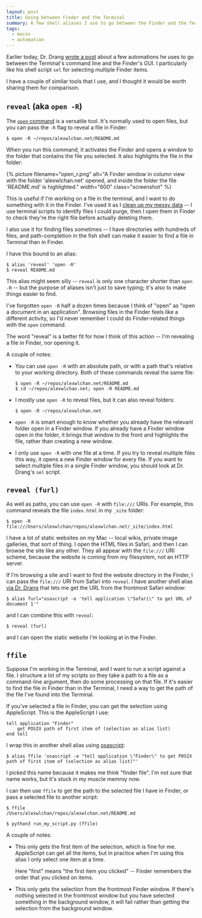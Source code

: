 ```yaml
---
layout: post
title: Going between Finder and the Terminal
summary: A few shell aliases I use to go between the Finder and the Terminal.
tags:
  - macos
  - automation
---
```

Earlier today, Dr. Drang [wrote a post][drang] about a few automations he uses to go between the Terminal's command line and the Finder's GUI.
I particularly like his shell script `sel` for selecting multiple Finder items.

I have a couple of similar tools that I use, and I thought it would be worth sharing them for comparison.

[drang]: http://www.leancrew.com/all-this/

## `reveal` (aka `open -R`)

The [`open` command](https://ss64.com/mac/open.html) is a versatile tool.
It's normally used to open files, but you can pass the `-R` flag to reveal a file in Finder:

```console
$ open -R ~/repos/alexwlchan.net/README.md
```

When you run this command, it activates the Finder and opens a window to the folder that contains the file you selected.
It also highlights the file in the folder:

{%
  picture
  filename="open_r.png"
  alt="A Finder window in column view with the folder 'alexwlchan.net' opened, and inside the folder the file 'README.md' is highlighted."
  width="600"
  class="screenshot"
%}

This is useful if I'm working on a file in the terminal, and I want to do something with it in the Finder.
I've used it as I [clean up my messy data](/2024/digital-decluttering/) -- I use terminal scripts to identify files I could purge, then I open them in Finder to check they're the right file before actually deleting them.

I also use it for finding files sometimes -- I have directories with hundreds of files, and path-completion in the fish shell can make it easier to find a file in Terminal than in Finder.

I have this bound to an alias:

```console
$ alias 'reveal' 'open -R'
$ reveal README.md
```

This alias might seem silly -- `reveal` is only one character shorter than `open -R` -- but the purpose of aliases isn't just to save typing; it's also to make things easier to find.

I've forgotten `open -R` half a dozen times because I think of "open" as "open a document in an application".
Browsing files in the Finder feels like a different activity, so I'd never remember I could do Finder-related things with the `open` command.

The word "reveal" is a better fit for how I think of this action -- I'm revealing a file in Finder, nor opening it.

A couple of notes:

*   You can use `open -R` with an absolute path, or with a path that's relative to your working directory.
    Both of these commands reveal the same file:

    ```console
    $ open -R ~/repos/alexwlchan.net/README.md
    $ cd ~/repos/alexwlchan.net; open -R README.md
    ```

*   I mostly use `open -R` to reveal files, but it can also reveal folders:

    ```console
    $ open -R ~/repos/alexwlchan.net
    ```

*   `open -R` is smart enough to know whether you already have the relevant folder open in a Finder window.
    If you already have a Finder window open in the folder, it brings that window to the front and highlights the file, rather than creating a new window.

*   I only use `open -R` with one file at a time.
    If you try to reveal multiple files this way, it opens a new Finder window for every file.
    If you want to select multiple files in a single Finder window, you should look at Dr. Drang's `sel` script.

## `reveal (furl)`

As well as paths, you can use `open -R` with `file:///` URIs.
For example, this command reveals the file `index.html` in my `_site` folder:

```console
$ open -R file:///Users/alexwlchan/repos/alexwlchan.net/_site/index.html
```

I have a lot of static websites on my Mac -- local wikis, private image galleries, that sort of thing.
I open the HTML files in Safari, and then I can browse the site like any other.
They all appear with the `file:///` URI scheme, because the website is coming from my filesystem, not an HTTP server.

If I'm browsing a site and I want to find the website directory in the Finder, I can pass the `file:///` URI from Safari into `reveal`.
I have another shell alias [via Dr. Drang][furl] that lets me get the URL from the frontmost Safari window:

```console
$ alias furl="osascript -e 'tell application \"Safari\" to get URL of document 1'"
```

and I can combine this with `reveal`:

```console
$ reveal (furl)
```

and I can open the static website I'm looking at in the Finder.

[furl]: https://leancrew.com/all-this/2017/04/getting-urls-from-safari/

## `ffile`

Suppose I'm working in the Terminal, and I want to run a script against a file.
I structure a lot of my scripts so they take a path to a file as a command-line argument, then do some processing on that file.
If it's easier to find the file in Finder than in the Terminal, I need a way to get the path of the file I've found into the Terminal.

If you've selected a file in Finder, you can get the selection using AppleScript.
This is the AppleScript I use:

```applescript
tell application "Finder"
    get POSIX path of first item of (selection as alias list)
end tell
```

I wrap this in another shell alias using [osascript](https://ss64.com/mac/osascript.html):

```console
$ alias ffile 'osascript -e "tell application \"Finder\" to get POSIX path of first item of (selection as alias list)"'
```

I picked this name because it makes me think "finder file".
I'm not sure that name works, but it's stuck in my muscle memroy now.

I can then use `ffile` to get the path to the selected file I have in Finder, or pass a selected file to another script:

```console
$ ffile
/Users/alexwlchan/repos/alexwlchan.net/README.md

$ python3 run_my_script.py (ffile)
```

A couple of notes:

*   This only gets the first item of the selection, which is fine for me.
    AppleScript can get all the items, but in practice when I'm using this alias I only select one item at a time.

    Here "first" means "the first item you clicked" -- Finder remembers the order that you clicked on items.

*   This only gets the selection from the frontmost Finder window.
    If there's nothing selected in the frontmost window but you have selected something in the background window, it will fail rather than getting the selection from the background window.
